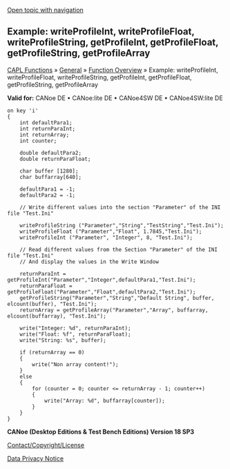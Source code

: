 [Open topic with navigation](../../../../../CANoeDEFamily.htm#Topics/CAPLFunctions/Other/Functions/CAPLfunctionsExampleProfile.md)

## Example: writeProfileInt, writeProfileFloat, writeProfileString, getProfileInt, getProfileFloat, getProfileString, getProfileArray

[CAPL Functions](../../CAPLfunctions.md) » [General](../CAPLGeneralStartPage.md) » [Function Overview](../CAPLfunctionsGeneralOverview.md) » Example: writeProfileInt, writeProfileFloat, writeProfileString, getProfileInt, getProfileFloat, getProfileString, getProfileArray

**Valid for:** CANoe DE • CANoe:lite DE • CANoe4SW DE • CANoe4SW:lite DE

```plaintext
on key 'i'
{
    int defaultPara1;
    int returnParaInt;
    int returnArray;
    int counter;

    double defaultPara2;
    double returnParaFloat; 

    char buffer [1280];
    char buffarray[640];

    defaultPara1 = -1; 
    defaultPara2 = -1;

    // Write different values into the section "Parameter" of the INI file "Test.Ini"

    writeProfileString ("Parameter","String","TestString","Test.Ini");
    writeProfileFloat ("Parameter","Float", 1.7845,"Test.Ini");
    writeProfileInt ("Parameter", "Integer", 8, "Test.Ini"); 

    // Read different values from the Section "Parameter" of the INI file "Test.Ini"
    // And display the values in the Write Window

    returnParaInt = getProfileInt("Parameter","Integer",defaultPara1,"Test.Ini");
    returnParaFloat = getProfileFloat("Parameter","Float",defaultPara2,"Test.Ini"); 
    getProfileString("Parameter","String","Default String", buffer, elcount(buffer), "Test.Ini");
    returnArray = getProfileArray("Parameter","Array", buffarray, elcount(buffarray), "Test.Ini");

    write("Integer: %d", returnParaInt);
    write("Float: %f", returnParaFloat);
    write("String: %s", buffer);

    if (returnArray == 0) 
    {
        write("Non array content!");
    }
    else
    {
        for (counter = 0; counter <= returnArray - 1; counter++)
        { 
            write("Array: %d", buffarray[counter]);
        }
    }
}
```

**CANoe (Desktop Editions & Test Bench Editions) Version 18 SP3**

[Contact/Copyright/License](../../../Shared/ContactCopyrightLicense.md)

[Data Privacy Notice](https://www.vector.com/int/en/company/get-info/privacy-policy/)
